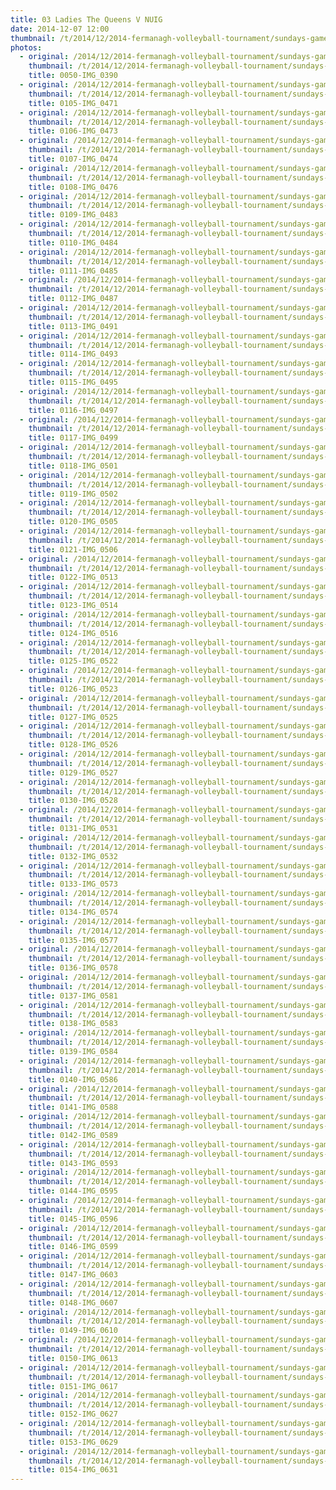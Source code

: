 ```yaml
---
title: 03 Ladies The Queens V NUIG
date: 2014-12-07 12:00
thumbnail: /t/2014/12/2014-fermanagh-volleyball-tournament/sundays-games/03-ladies-The-Queens-V-NUIG/0050-img_0390.jpg
photos:
  - original: /2014/12/2014-fermanagh-volleyball-tournament/sundays-games/03-ladies-The-Queens-V-NUIG/0050-img_0390.jpg
    thumbnail: /t/2014/12/2014-fermanagh-volleyball-tournament/sundays-games/03-ladies-The-Queens-V-NUIG/0050-img_0390.jpg
    title: 0050-IMG_0390
  - original: /2014/12/2014-fermanagh-volleyball-tournament/sundays-games/03-ladies-The-Queens-V-NUIG/0105-img_0471.jpg
    thumbnail: /t/2014/12/2014-fermanagh-volleyball-tournament/sundays-games/03-ladies-The-Queens-V-NUIG/0105-img_0471.jpg
    title: 0105-IMG_0471
  - original: /2014/12/2014-fermanagh-volleyball-tournament/sundays-games/03-ladies-The-Queens-V-NUIG/0106-img_0473.jpg
    thumbnail: /t/2014/12/2014-fermanagh-volleyball-tournament/sundays-games/03-ladies-The-Queens-V-NUIG/0106-img_0473.jpg
    title: 0106-IMG_0473
  - original: /2014/12/2014-fermanagh-volleyball-tournament/sundays-games/03-ladies-The-Queens-V-NUIG/0107-img_0474.jpg
    thumbnail: /t/2014/12/2014-fermanagh-volleyball-tournament/sundays-games/03-ladies-The-Queens-V-NUIG/0107-img_0474.jpg
    title: 0107-IMG_0474
  - original: /2014/12/2014-fermanagh-volleyball-tournament/sundays-games/03-ladies-The-Queens-V-NUIG/0108-img_0476.jpg
    thumbnail: /t/2014/12/2014-fermanagh-volleyball-tournament/sundays-games/03-ladies-The-Queens-V-NUIG/0108-img_0476.jpg
    title: 0108-IMG_0476
  - original: /2014/12/2014-fermanagh-volleyball-tournament/sundays-games/03-ladies-The-Queens-V-NUIG/0109-img_0483.jpg
    thumbnail: /t/2014/12/2014-fermanagh-volleyball-tournament/sundays-games/03-ladies-The-Queens-V-NUIG/0109-img_0483.jpg
    title: 0109-IMG_0483
  - original: /2014/12/2014-fermanagh-volleyball-tournament/sundays-games/03-ladies-The-Queens-V-NUIG/0110-img_0484.jpg
    thumbnail: /t/2014/12/2014-fermanagh-volleyball-tournament/sundays-games/03-ladies-The-Queens-V-NUIG/0110-img_0484.jpg
    title: 0110-IMG_0484
  - original: /2014/12/2014-fermanagh-volleyball-tournament/sundays-games/03-ladies-The-Queens-V-NUIG/0111-img_0485.jpg
    thumbnail: /t/2014/12/2014-fermanagh-volleyball-tournament/sundays-games/03-ladies-The-Queens-V-NUIG/0111-img_0485.jpg
    title: 0111-IMG_0485
  - original: /2014/12/2014-fermanagh-volleyball-tournament/sundays-games/03-ladies-The-Queens-V-NUIG/0112-img_0487.jpg
    thumbnail: /t/2014/12/2014-fermanagh-volleyball-tournament/sundays-games/03-ladies-The-Queens-V-NUIG/0112-img_0487.jpg
    title: 0112-IMG_0487
  - original: /2014/12/2014-fermanagh-volleyball-tournament/sundays-games/03-ladies-The-Queens-V-NUIG/0113-img_0491.jpg
    thumbnail: /t/2014/12/2014-fermanagh-volleyball-tournament/sundays-games/03-ladies-The-Queens-V-NUIG/0113-img_0491.jpg
    title: 0113-IMG_0491
  - original: /2014/12/2014-fermanagh-volleyball-tournament/sundays-games/03-ladies-The-Queens-V-NUIG/0114-img_0493.jpg
    thumbnail: /t/2014/12/2014-fermanagh-volleyball-tournament/sundays-games/03-ladies-The-Queens-V-NUIG/0114-img_0493.jpg
    title: 0114-IMG_0493
  - original: /2014/12/2014-fermanagh-volleyball-tournament/sundays-games/03-ladies-The-Queens-V-NUIG/0115-img_0495.jpg
    thumbnail: /t/2014/12/2014-fermanagh-volleyball-tournament/sundays-games/03-ladies-The-Queens-V-NUIG/0115-img_0495.jpg
    title: 0115-IMG_0495
  - original: /2014/12/2014-fermanagh-volleyball-tournament/sundays-games/03-ladies-The-Queens-V-NUIG/0116-img_0497.jpg
    thumbnail: /t/2014/12/2014-fermanagh-volleyball-tournament/sundays-games/03-ladies-The-Queens-V-NUIG/0116-img_0497.jpg
    title: 0116-IMG_0497
  - original: /2014/12/2014-fermanagh-volleyball-tournament/sundays-games/03-ladies-The-Queens-V-NUIG/0117-img_0499.jpg
    thumbnail: /t/2014/12/2014-fermanagh-volleyball-tournament/sundays-games/03-ladies-The-Queens-V-NUIG/0117-img_0499.jpg
    title: 0117-IMG_0499
  - original: /2014/12/2014-fermanagh-volleyball-tournament/sundays-games/03-ladies-The-Queens-V-NUIG/0118-img_0501.jpg
    thumbnail: /t/2014/12/2014-fermanagh-volleyball-tournament/sundays-games/03-ladies-The-Queens-V-NUIG/0118-img_0501.jpg
    title: 0118-IMG_0501
  - original: /2014/12/2014-fermanagh-volleyball-tournament/sundays-games/03-ladies-The-Queens-V-NUIG/0119-img_0502.jpg
    thumbnail: /t/2014/12/2014-fermanagh-volleyball-tournament/sundays-games/03-ladies-The-Queens-V-NUIG/0119-img_0502.jpg
    title: 0119-IMG_0502
  - original: /2014/12/2014-fermanagh-volleyball-tournament/sundays-games/03-ladies-The-Queens-V-NUIG/0120-img_0505.jpg
    thumbnail: /t/2014/12/2014-fermanagh-volleyball-tournament/sundays-games/03-ladies-The-Queens-V-NUIG/0120-img_0505.jpg
    title: 0120-IMG_0505
  - original: /2014/12/2014-fermanagh-volleyball-tournament/sundays-games/03-ladies-The-Queens-V-NUIG/0121-img_0506.jpg
    thumbnail: /t/2014/12/2014-fermanagh-volleyball-tournament/sundays-games/03-ladies-The-Queens-V-NUIG/0121-img_0506.jpg
    title: 0121-IMG_0506
  - original: /2014/12/2014-fermanagh-volleyball-tournament/sundays-games/03-ladies-The-Queens-V-NUIG/0122-img_0513.jpg
    thumbnail: /t/2014/12/2014-fermanagh-volleyball-tournament/sundays-games/03-ladies-The-Queens-V-NUIG/0122-img_0513.jpg
    title: 0122-IMG_0513
  - original: /2014/12/2014-fermanagh-volleyball-tournament/sundays-games/03-ladies-The-Queens-V-NUIG/0123-img_0514.jpg
    thumbnail: /t/2014/12/2014-fermanagh-volleyball-tournament/sundays-games/03-ladies-The-Queens-V-NUIG/0123-img_0514.jpg
    title: 0123-IMG_0514
  - original: /2014/12/2014-fermanagh-volleyball-tournament/sundays-games/03-ladies-The-Queens-V-NUIG/0124-img_0516.jpg
    thumbnail: /t/2014/12/2014-fermanagh-volleyball-tournament/sundays-games/03-ladies-The-Queens-V-NUIG/0124-img_0516.jpg
    title: 0124-IMG_0516
  - original: /2014/12/2014-fermanagh-volleyball-tournament/sundays-games/03-ladies-The-Queens-V-NUIG/0125-img_0522.jpg
    thumbnail: /t/2014/12/2014-fermanagh-volleyball-tournament/sundays-games/03-ladies-The-Queens-V-NUIG/0125-img_0522.jpg
    title: 0125-IMG_0522
  - original: /2014/12/2014-fermanagh-volleyball-tournament/sundays-games/03-ladies-The-Queens-V-NUIG/0126-img_0523.jpg
    thumbnail: /t/2014/12/2014-fermanagh-volleyball-tournament/sundays-games/03-ladies-The-Queens-V-NUIG/0126-img_0523.jpg
    title: 0126-IMG_0523
  - original: /2014/12/2014-fermanagh-volleyball-tournament/sundays-games/03-ladies-The-Queens-V-NUIG/0127-img_0525.jpg
    thumbnail: /t/2014/12/2014-fermanagh-volleyball-tournament/sundays-games/03-ladies-The-Queens-V-NUIG/0127-img_0525.jpg
    title: 0127-IMG_0525
  - original: /2014/12/2014-fermanagh-volleyball-tournament/sundays-games/03-ladies-The-Queens-V-NUIG/0128-img_0526.jpg
    thumbnail: /t/2014/12/2014-fermanagh-volleyball-tournament/sundays-games/03-ladies-The-Queens-V-NUIG/0128-img_0526.jpg
    title: 0128-IMG_0526
  - original: /2014/12/2014-fermanagh-volleyball-tournament/sundays-games/03-ladies-The-Queens-V-NUIG/0129-img_0527.jpg
    thumbnail: /t/2014/12/2014-fermanagh-volleyball-tournament/sundays-games/03-ladies-The-Queens-V-NUIG/0129-img_0527.jpg
    title: 0129-IMG_0527
  - original: /2014/12/2014-fermanagh-volleyball-tournament/sundays-games/03-ladies-The-Queens-V-NUIG/0130-img_0528.jpg
    thumbnail: /t/2014/12/2014-fermanagh-volleyball-tournament/sundays-games/03-ladies-The-Queens-V-NUIG/0130-img_0528.jpg
    title: 0130-IMG_0528
  - original: /2014/12/2014-fermanagh-volleyball-tournament/sundays-games/03-ladies-The-Queens-V-NUIG/0131-img_0531.jpg
    thumbnail: /t/2014/12/2014-fermanagh-volleyball-tournament/sundays-games/03-ladies-The-Queens-V-NUIG/0131-img_0531.jpg
    title: 0131-IMG_0531
  - original: /2014/12/2014-fermanagh-volleyball-tournament/sundays-games/03-ladies-The-Queens-V-NUIG/0132-img_0532.jpg
    thumbnail: /t/2014/12/2014-fermanagh-volleyball-tournament/sundays-games/03-ladies-The-Queens-V-NUIG/0132-img_0532.jpg
    title: 0132-IMG_0532
  - original: /2014/12/2014-fermanagh-volleyball-tournament/sundays-games/03-ladies-The-Queens-V-NUIG/0133-img_0573.jpg
    thumbnail: /t/2014/12/2014-fermanagh-volleyball-tournament/sundays-games/03-ladies-The-Queens-V-NUIG/0133-img_0573.jpg
    title: 0133-IMG_0573
  - original: /2014/12/2014-fermanagh-volleyball-tournament/sundays-games/03-ladies-The-Queens-V-NUIG/0134-img_0574.jpg
    thumbnail: /t/2014/12/2014-fermanagh-volleyball-tournament/sundays-games/03-ladies-The-Queens-V-NUIG/0134-img_0574.jpg
    title: 0134-IMG_0574
  - original: /2014/12/2014-fermanagh-volleyball-tournament/sundays-games/03-ladies-The-Queens-V-NUIG/0135-img_0577.jpg
    thumbnail: /t/2014/12/2014-fermanagh-volleyball-tournament/sundays-games/03-ladies-The-Queens-V-NUIG/0135-img_0577.jpg
    title: 0135-IMG_0577
  - original: /2014/12/2014-fermanagh-volleyball-tournament/sundays-games/03-ladies-The-Queens-V-NUIG/0136-img_0578.jpg
    thumbnail: /t/2014/12/2014-fermanagh-volleyball-tournament/sundays-games/03-ladies-The-Queens-V-NUIG/0136-img_0578.jpg
    title: 0136-IMG_0578
  - original: /2014/12/2014-fermanagh-volleyball-tournament/sundays-games/03-ladies-The-Queens-V-NUIG/0137-img_0581.jpg
    thumbnail: /t/2014/12/2014-fermanagh-volleyball-tournament/sundays-games/03-ladies-The-Queens-V-NUIG/0137-img_0581.jpg
    title: 0137-IMG_0581
  - original: /2014/12/2014-fermanagh-volleyball-tournament/sundays-games/03-ladies-The-Queens-V-NUIG/0138-img_0583.jpg
    thumbnail: /t/2014/12/2014-fermanagh-volleyball-tournament/sundays-games/03-ladies-The-Queens-V-NUIG/0138-img_0583.jpg
    title: 0138-IMG_0583
  - original: /2014/12/2014-fermanagh-volleyball-tournament/sundays-games/03-ladies-The-Queens-V-NUIG/0139-img_0584.jpg
    thumbnail: /t/2014/12/2014-fermanagh-volleyball-tournament/sundays-games/03-ladies-The-Queens-V-NUIG/0139-img_0584.jpg
    title: 0139-IMG_0584
  - original: /2014/12/2014-fermanagh-volleyball-tournament/sundays-games/03-ladies-The-Queens-V-NUIG/0140-img_0586.jpg
    thumbnail: /t/2014/12/2014-fermanagh-volleyball-tournament/sundays-games/03-ladies-The-Queens-V-NUIG/0140-img_0586.jpg
    title: 0140-IMG_0586
  - original: /2014/12/2014-fermanagh-volleyball-tournament/sundays-games/03-ladies-The-Queens-V-NUIG/0141-img_0588.jpg
    thumbnail: /t/2014/12/2014-fermanagh-volleyball-tournament/sundays-games/03-ladies-The-Queens-V-NUIG/0141-img_0588.jpg
    title: 0141-IMG_0588
  - original: /2014/12/2014-fermanagh-volleyball-tournament/sundays-games/03-ladies-The-Queens-V-NUIG/0142-img_0589.jpg
    thumbnail: /t/2014/12/2014-fermanagh-volleyball-tournament/sundays-games/03-ladies-The-Queens-V-NUIG/0142-img_0589.jpg
    title: 0142-IMG_0589
  - original: /2014/12/2014-fermanagh-volleyball-tournament/sundays-games/03-ladies-The-Queens-V-NUIG/0143-img_0593.jpg
    thumbnail: /t/2014/12/2014-fermanagh-volleyball-tournament/sundays-games/03-ladies-The-Queens-V-NUIG/0143-img_0593.jpg
    title: 0143-IMG_0593
  - original: /2014/12/2014-fermanagh-volleyball-tournament/sundays-games/03-ladies-The-Queens-V-NUIG/0144-img_0595.jpg
    thumbnail: /t/2014/12/2014-fermanagh-volleyball-tournament/sundays-games/03-ladies-The-Queens-V-NUIG/0144-img_0595.jpg
    title: 0144-IMG_0595
  - original: /2014/12/2014-fermanagh-volleyball-tournament/sundays-games/03-ladies-The-Queens-V-NUIG/0145-img_0596.jpg
    thumbnail: /t/2014/12/2014-fermanagh-volleyball-tournament/sundays-games/03-ladies-The-Queens-V-NUIG/0145-img_0596.jpg
    title: 0145-IMG_0596
  - original: /2014/12/2014-fermanagh-volleyball-tournament/sundays-games/03-ladies-The-Queens-V-NUIG/0146-img_0599.jpg
    thumbnail: /t/2014/12/2014-fermanagh-volleyball-tournament/sundays-games/03-ladies-The-Queens-V-NUIG/0146-img_0599.jpg
    title: 0146-IMG_0599
  - original: /2014/12/2014-fermanagh-volleyball-tournament/sundays-games/03-ladies-The-Queens-V-NUIG/0147-img_0603.jpg
    thumbnail: /t/2014/12/2014-fermanagh-volleyball-tournament/sundays-games/03-ladies-The-Queens-V-NUIG/0147-img_0603.jpg
    title: 0147-IMG_0603
  - original: /2014/12/2014-fermanagh-volleyball-tournament/sundays-games/03-ladies-The-Queens-V-NUIG/0148-img_0607.jpg
    thumbnail: /t/2014/12/2014-fermanagh-volleyball-tournament/sundays-games/03-ladies-The-Queens-V-NUIG/0148-img_0607.jpg
    title: 0148-IMG_0607
  - original: /2014/12/2014-fermanagh-volleyball-tournament/sundays-games/03-ladies-The-Queens-V-NUIG/0149-img_0610.jpg
    thumbnail: /t/2014/12/2014-fermanagh-volleyball-tournament/sundays-games/03-ladies-The-Queens-V-NUIG/0149-img_0610.jpg
    title: 0149-IMG_0610
  - original: /2014/12/2014-fermanagh-volleyball-tournament/sundays-games/03-ladies-The-Queens-V-NUIG/0150-img_0613.jpg
    thumbnail: /t/2014/12/2014-fermanagh-volleyball-tournament/sundays-games/03-ladies-The-Queens-V-NUIG/0150-img_0613.jpg
    title: 0150-IMG_0613
  - original: /2014/12/2014-fermanagh-volleyball-tournament/sundays-games/03-ladies-The-Queens-V-NUIG/0151-img_0617.jpg
    thumbnail: /t/2014/12/2014-fermanagh-volleyball-tournament/sundays-games/03-ladies-The-Queens-V-NUIG/0151-img_0617.jpg
    title: 0151-IMG_0617
  - original: /2014/12/2014-fermanagh-volleyball-tournament/sundays-games/03-ladies-The-Queens-V-NUIG/0152-img_0627.jpg
    thumbnail: /t/2014/12/2014-fermanagh-volleyball-tournament/sundays-games/03-ladies-The-Queens-V-NUIG/0152-img_0627.jpg
    title: 0152-IMG_0627
  - original: /2014/12/2014-fermanagh-volleyball-tournament/sundays-games/03-ladies-The-Queens-V-NUIG/0153-img_0629.jpg
    thumbnail: /t/2014/12/2014-fermanagh-volleyball-tournament/sundays-games/03-ladies-The-Queens-V-NUIG/0153-img_0629.jpg
    title: 0153-IMG_0629
  - original: /2014/12/2014-fermanagh-volleyball-tournament/sundays-games/03-ladies-The-Queens-V-NUIG/0154-img_0631.jpg
    thumbnail: /t/2014/12/2014-fermanagh-volleyball-tournament/sundays-games/03-ladies-The-Queens-V-NUIG/0154-img_0631.jpg
    title: 0154-IMG_0631
---
```

